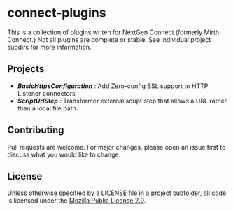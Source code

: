 # connect-plugins

This is a collection of plugins writen for NextGen Connect (formerly Mirth Connect.) Not all plugins are complete or stable. See individual project subdirs for more information.

## Projects

* ***BasicHttpsConfiguration*** : Add Zero-config SSL support to HTTP Listener connectors
* ***ScriptUrlStep*** : Transformer external script step that allows a URL rather than a local file path.

## Contributing
Pull requests are welcome. For major changes, please open an issue first to discuss what you would like to change.

## License
Unless otherwise specified by a LICENSE file in a project subfolder, all code is licensed under the [Mozilla Public License 2.0](https://mozilla.org/MPL/2.0/).